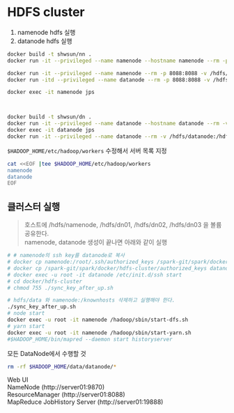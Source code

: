 # HDFS cluster  
1. namenode hdfs 실행  
2. datanode hdfs 실행  

```bash
docker build -t shwsun/nn . 
docker run -it --privileged --name namenode --hostname namenode --rm -p 8088:8088 -v /hdfs/namenode:/hdfs/name shwsun/nn

docker run -it --privileged --name namenode --rm -p 8088:8088 -v /hdfs/namenode:/hdfs/name shwsun/nn /bin/bash
docker run -itd --privileged --name datanode --rm -p 8088:8088 -v /hdfs/datanode:/hdfs/data shwsun/dn

docker exec -it namenode jps



docker build -t shwsun/dn . 
docker run -it --privileged --name datanode --hostname datanode --rm -v /hdfs/datanode:/hdfs/data shwsun/dn
docker exec -it datanode jps
docker run -it --privileged --name datanode --rm -v /hdfs/datanode:/hdfs/data shwsun/dn /bin/bash
```

`$HADOOP_HOME/etc/hadoop/workers` 수정해서 서버 목록 지정  

```bash
cat <<EOF |tee $HADOOP_HOME/etc/hadoop/workers
namenode
datanode
EOF
```

## 클러스터 실행  
> 호스트에 /hdfs/namenode, /hdfs/dn01, /hdfs/dn02, /hdfs/dn03 을 볼륨 공유한다.   
namenode, datanode 생성이 끝나면 아래와 같이 실행  
```bash
# # namenode의 ssh key를 datanode로 복사  
# docker cp namenode:/root/.ssh/authorized_keys /spark-git/spark/docker/hdfs-cluster/authorized_keys
# docker cp /spark-git/spark/docker/hdfs-cluster/authorized_keys datanode:/root/.ssh/authorized_keys
# docker exec -u root -it datanode /etc/init.d/ssh start
# cd docker/hdfs-cluster
# chmod 755 ./sync_key_after_up.sh

# hdfs/data 와 namenode:/knownhosts 삭제하고 실행해야 한다. 
./sync_key_after_up.sh
# node start 
docker exec -u root -it namenode /hadoop/sbin/start-dfs.sh 
# yarn start
docker exec -u root -it namenode /hadoop/sbin/start-yarn.sh 
#$HADOOP_HOME/bin/mapred --daemon start historyserver
```

모든 DataNode에서 수행할 것  
```bash
rm -rf $HADOOP_HOME/data/datanode/*  
```
  
Web UI  
NameNode (http://server01:9870)  
ResourceManager (http://server01:8088)  
MapReduce JobHistory Server (http://server01:19888)  

